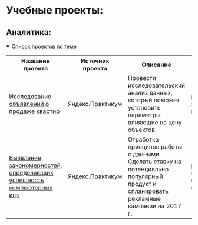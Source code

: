 # Учебные проекты:

## Аналитика:
<details open>
  <summary>Список проектов по теме</summary>
<table>
<tr>
  <th>Название проекта</th>
  <th>Источник проекта</th>
  <th>Описание</th>
  <th>Стек</th>
</tr> 

<tr>
    <td><a href = "https://github.com/Alla-Kuhtenko/Portfolio_YP/blob/main/Apartment-sales/Apartment-sales.ipynb"> Исследование объявлений о продаже квартир</a></td>
  <td>Яндекс.Практикум</td>
  <td>Провести исследовательский анализ данных, который поможет установить параметры, влияющие на цену объектов. </td>
  <td>pandas, seaborn, matplotlib.pyplot</td>
</tr>

<tr>
    <td><a href = "https://github.com/Alla-Kuhtenko/Portfolio_YP/blob/main/Online-computer-games-store/Online%20computer%20games%20store.ipynb">  Выявление закономерностей, определяющих успешность компьютерных игр </a></td>
  <td>Яндекс.Практикум</td>
  <td>Отработка принципов работы с данными. Cделать ставку на потенциально популярный продукт и спланировать рекламные кампании на 2017 г.</td>
  <td>pandas, seaborn, matplotlib, numpy, scipy</td>
</tr>
